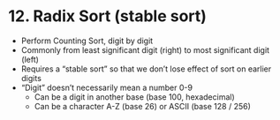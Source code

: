 # 12. Radix Sort (stable sort)

* Perform Counting Sort, digit by digit
* Commonly from least significant digit (right) to most significant digit (left)
* Requires a “stable sort” so that we don’t lose effect of sort on earlier digits
* “Digit” doesn’t necessarily mean a number 0-9
  * Can be a digit in another base (base 100, hexadecimal)
  * Can be a character A-Z (base 26) or ASCII (base 128 / 256)
